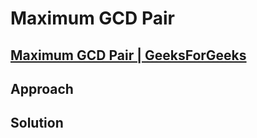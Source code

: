 # Maximum GCD Pair
## [Maximum GCD Pair | GeeksForGeeks](https://practice.geeksforgeeks.org/problems/maximum-gcd-pair3534/1?utm_source=gfg&utm_medium=article&utm_campaign=bottom_sticky_on_article)

## Approach

## Solution
```cpp

```
